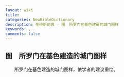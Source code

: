 ```yaml
---
layout: wiki
title: 
categories: NewBibleDictionary
description: 圣经新词典 - 图　所罗门在基色建造的城门图样
keywords: , 
comments: false
---
```


## 图　所罗门在基色建造的城门图样

　　所罗门在基色建造的城门图样，依学者的建议重绘。








